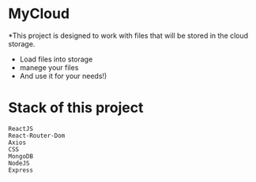 # MyCloud
*This project is designed to work with files that will be stored in the cloud storage.

* Load files into storage
* manege your files
* And use it for your needs!)

# Stack of this project
    ReactJS
    React-Router-Dom
    Axios
    CSS
    MongoDB
    NodeJS
    Express
    
